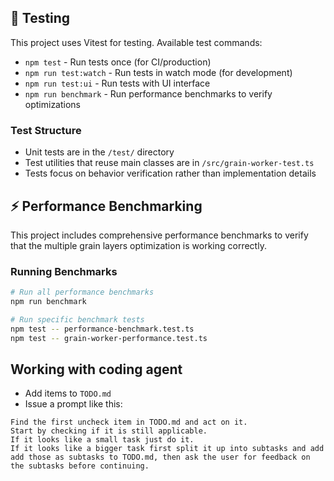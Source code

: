 ## 🧪 Testing

This project uses Vitest for testing. Available test commands:

- `npm test` - Run tests once (for CI/production)
- `npm run test:watch` - Run tests in watch mode (for development)
- `npm run test:ui` - Run tests with UI interface
- `npm run benchmark` - Run performance benchmarks to verify optimizations

### Test Structure
- Unit tests are in the `/test/` directory
- Test utilities that reuse main classes are in `/src/grain-worker-test.ts`
- Tests focus on behavior verification rather than implementation details

## ⚡ Performance Benchmarking

This project includes comprehensive performance benchmarks to verify that the multiple grain layers optimization is working correctly.

### Running Benchmarks

```bash
# Run all performance benchmarks
npm run benchmark

# Run specific benchmark tests
npm test -- performance-benchmark.test.ts
npm test -- grain-worker-performance.test.ts
```

## Working with coding agent
- Add items to `TODO.md`
- Issue a prompt like this:
```
Find the first uncheck item in TODO.md and act on it.
Start by checking if it is still applicable.
If it looks like a small task just do it.
If it looks like a bigger task first split it up into subtasks and add add those as subtasks to TODO.md, then ask the user for feedback on the subtasks before continuing.
```